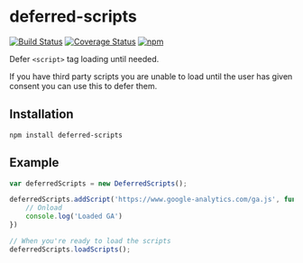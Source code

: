 # deferred-scripts

[![Build Status](https://travis-ci.org/nickromano/deferred-scripts.svg?branch=master)](https://travis-ci.org/nickromano/deferred-scripts)
[![Coverage Status](https://coveralls.io/repos/github/nickromano/deferred-scripts/badge.svg?branch=master)](https://coveralls.io/github/nickromano/deferred-scripts?branch=master)
[![npm](https://img.shields.io/npm/v/deferred-scripts.svg)](https://www.npmjs.com/package/deferred-scripts)

Defer `<script>` tag loading until needed.

If you have third party scripts you are unable to load until the user has given consent you can use this to defer them.

## Installation

```
npm install deferred-scripts
```

## Example

```javascript
var deferredScripts = new DeferredScripts();

deferredScripts.addScript('https://www.google-analytics.com/ga.js', function() {
	// Onload
	console.log('Loaded GA')
})

// When you're ready to load the scripts
deferredScripts.loadScripts();
```
